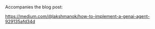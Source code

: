 Accompanies the blog post:

https://medium.com/@lakshmanok/how-to-implement-a-genai-agent-929135afd34d
